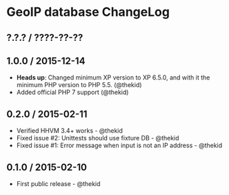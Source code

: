 GeoIP database ChangeLog
========================

## ?.?.? / ????-??-??

## 1.0.0 / 2015-12-14

* **Heads up**: Changed minimum XP version to XP 6.5.0, and with it the
  minimum PHP version to PHP 5.5.
  (@thekid)
* Added official PHP 7 support
  (@thekid)

## 0.2.0 / 2015-02-11

* Verified HHVM 3.4+ works - @thekid
* Fixed issue #2: Unittests should use fixture DB - @thekid
* Fixed issue #1: Error message when input is not an IP address - @thekid

## 0.1.0 / 2015-02-10

* First public release - @thekid
